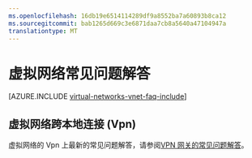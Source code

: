 ```yaml
---
ms.openlocfilehash: 16db19e6514114289df9a8552ba7a60893b8ca12
ms.sourcegitcommit: bab1265d669c3e6871daa7cb8a5640a47104947a
translationtype: MT
---
```

<properties 
   pageTitle="虚拟网络常见问题解答"
   description="Azure 虚拟网络 (VNet) 的常见问题解答"
   services="virtual-network"
   documentationCenter="na"
   authors="telmosampaio"
   manager="carolz"
   editor="tysonn" />
<tags 
   ms.service="virtual-network"
   ms.devlang="na"
   ms.topic="article"
   ms.tgt_pltfrm="na"
   ms.workload="infrastructure-services"
   ms.date="07/20/2015"
   ms.author="telmos" />

# 虚拟网络常见问题解答

[AZURE.INCLUDE [virtual-networks-vnet-faq-include](../../includes/virtual-networks-vnet-faq-include.md)]

## 虚拟网络跨本地连接 (Vpn)

虚拟网络的 Vpn 上最新的常见问题解答，请参阅[VPN 网关的常见问题解答](vpn-gateway-vpn-faq.md)。

